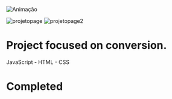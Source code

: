 


![Animação](https://user-images.githubusercontent.com/83568294/134256931-ce77a388-a5d2-4193-8e9d-f2e500ba9a3f.gif)

![projetopage](https://user-images.githubusercontent.com/83568294/131063709-053a4668-a265-4215-8146-75b51ccbc2fc.png)
![projetopage2](https://user-images.githubusercontent.com/83568294/131063713-df98a858-a32f-4a8f-98b4-a6b6172d50ed.png)




# Project focused on conversion.
 JavaScript - HTML - CSS 
 </br>
 # Completed
